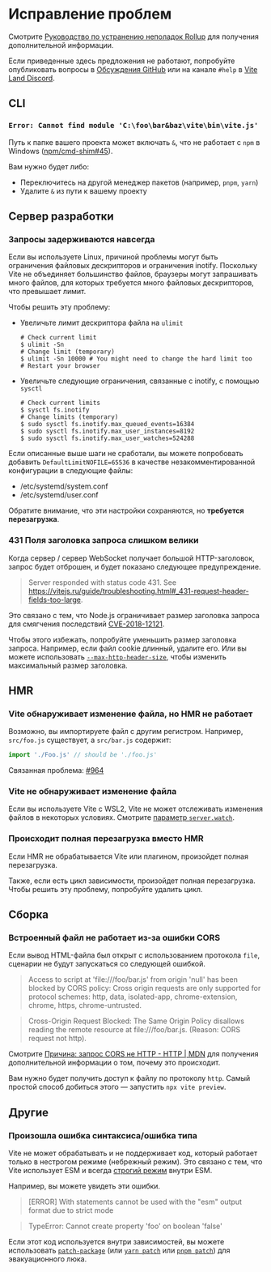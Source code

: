 # Исправление проблем

Смотрите [Руководство по устранению неполадок Rollup](https://rollupjs.org/guide/en/#troubleshooting) для получения дополнительной информации.

Если приведенные здесь предложения не работают, попробуйте опубликовать вопросы в [Обсуждения GitHub](https://github.com/vitejs/vite/discussions) или на канале `#help` в [Vite Land Discord](https://chat.vitejs.dev).

## CLI

### `Error: Cannot find module 'C:\foo\bar&baz\vite\bin\vite.js'`

Путь к папке вашего проекта может включать `&`, что не работает с `npm` в Windows ([npm/cmd-shim#45](https://github.com/npm/cmd-shim/issues/45)).

Вам нужно будет либо:

- Переключитесь на другой менеджер пакетов (например, `pnpm`, `yarn`)
- Удалите `&` из пути к вашему проекту

## Сервер разработки

### Запросы задерживаются навсегда

Если вы используете Linux, причиной проблемы могут быть ограничения файловых дескрипторов и ограничения inotify. Поскольку Vite не объединяет большинство файлов, браузеры могут запрашивать много файлов, для которых требуется много файловых дескрипторов, что превышает лимит.

Чтобы решить эту проблему:

- Увеличьте лимит дескриптора файла на `ulimit`

  ```shell
  # Check current limit
  $ ulimit -Sn
  # Change limit (temporary)
  $ ulimit -Sn 10000 # You might need to change the hard limit too
  # Restart your browser
  ```

- Увеличьте следующие ограничения, связанные с inotify, с помощью `sysctl`

  ```shell
  # Check current limits
  $ sysctl fs.inotify
  # Change limits (temporary)
  $ sudo sysctl fs.inotify.max_queued_events=16384
  $ sudo sysctl fs.inotify.max_user_instances=8192
  $ sudo sysctl fs.inotify.max_user_watches=524288
  ```

Если описанные выше шаги не сработали, вы можете попробовать добавить `DefaultLimitNOFILE=65536` в качестве незакомментированной конфигурации в следующие файлы:

- /etc/systemd/system.conf
- /etc/systemd/user.conf

Обратите внимание, что эти настройки сохраняются, но **требуется перезагрузка**.

### 431 Поля заголовка запроса слишком велики

Когда сервер / сервер WebSocket получает большой HTTP-заголовок, запрос будет отброшен, и будет показано следующее предупреждение.

> Server responded with status code 431. See https://vitejs.ru/guide/troubleshooting.html#_431-request-header-fields-too-large.

Это связано с тем, что Node.js ограничивает размер заголовка запроса для смягчения последствий [CVE-2018-12121](https://www.cve.org/CVERecord?id=CVE-2018-12121).

Чтобы этого избежать, попробуйте уменьшить размер заголовка запроса. Например, если файл cookie длинный, удалите его. Или вы можете использовать [`--max-http-header-size`](https://nodejs.org/api/cli.html#--max-http-header-sizesize), чтобы изменить максимальный размер заголовка.

## HMR

### Vite обнаруживает изменение файла, но HMR не работает

Возможно, вы импортируете файл с другим регистром. Например, `src/foo.js` существует, а `src/bar.js` содержит:

```js
import './Foo.js' // should be './foo.js'
```

Связанная проблема: [#964](https://github.com/vitejs/vite/issues/964)

### Vite не обнаруживает изменение файла

Если вы используете Vite с WSL2, Vite не может отслеживать изменения файлов в некоторых условиях. Смотрите [параметр `server.watch`](/config/server-options.md#server-watch).

### Происходит полная перезагрузка вместо HMR

Если HMR не обрабатывается Vite или плагином, произойдет полная перезагрузка.

Также, если есть цикл зависимости, произойдет полная перезагрузка. Чтобы решить эту проблему, попробуйте удалить цикл.

## Сборка

### Встроенный файл не работает из-за ошибки CORS

Если вывод HTML-файла был открыт с использованием протокола `file`, сценарии не будут запускаться со следующей ошибкой.

> Access to script at 'file:///foo/bar.js' from origin 'null' has been blocked by CORS policy: Cross origin requests are only supported for protocol schemes: http, data, isolated-app, chrome-extension, chrome, https, chrome-untrusted.

> Cross-Origin Request Blocked: The Same Origin Policy disallows reading the remote resource at file:///foo/bar.js. (Reason: CORS request not http).

Смотрите [Причина: запрос CORS не HTTP - HTTP | MDN](https://developer.mozilla.org/en-US/docs/Web/HTTP/CORS/Errors/CORSRequestNotHttp) для получения дополнительной информации о том, почему это происходит.

Вам нужно будет получить доступ к файлу по протоколу `http`. Самый простой способ добиться этого — запустить `npx vite preview`.

## Другие

### Произошла ошибка синтаксиса/ошибка типа

Vite не может обрабатывать и не поддерживает код, который работает только в нестрогом режиме (небрежный режим). Это связано с тем, что Vite использует ESM и всегда [строгий режим](https://developer.mozilla.org/en-US/docs/Web/JavaScript/Reference/Strict_mode) внутри ESM.

Например, вы можете увидеть эти ошибки.

> [ERROR] With statements cannot be used with the "esm" output format due to strict mode

> TypeError: Cannot create property 'foo' on boolean 'false'

Если этот код используется внутри зависимостей, вы можете использовать [`patch-package`](https://github.com/ds300/patch-package) (или [`yarn patch`](https://yarnpkg.com/cli/patch) или [`pnpm patch`](https://pnpm.io/cli/patch)) для эвакуационного люка.
